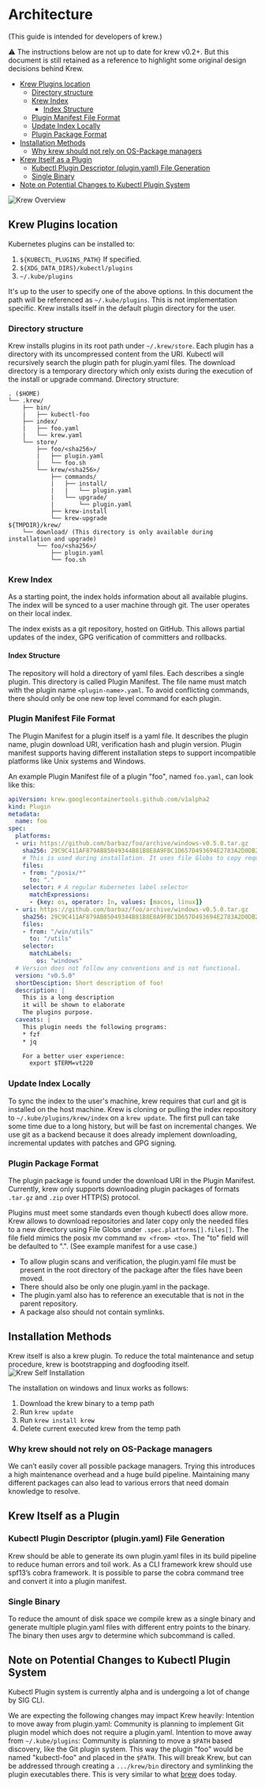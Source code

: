 # Architecture

(This guide is intended for developers of krew.)

:warning: The instructions below are not up to date for krew v0.2+. But this
document is still retained as a reference to highlight some original design
decisions behind Krew.

<!-- TOC depthFrom:2 -->

- [Krew Plugins location](#krew-plugins-location)
    - [Directory structure](#directory-structure)
    - [Krew Index](#krew-index)
        - [Index Structure](#index-structure)
    - [Plugin Manifest File Format](#plugin-manifest-file-format)
    - [Update Index Locally](#update-index-locally)
    - [Plugin Package Format](#plugin-package-format)
- [Installation Methods](#installation-methods)
    - [Why krew should not rely on OS-Package managers](#why-krew-should-not-rely-on-os-package-managers)
- [Krew Itself as a Plugin](#krew-itself-as-a-plugin)
    - [Kubectl Plugin Descriptor (plugin.yaml) File Generation](#kubectl-plugin-descriptor-pluginyaml-file-generation)
    - [Single Binary](#single-binary)
- [Note on Potential Changes to Kubectl Plugin System](#note-on-potential-changes-to-kubectl-plugin-system)

<!-- /TOC -->

![Krew Overview](src/krew_general.svg)

## Krew Plugins location

Kubernetes plugins can be installed to:

1. `${KUBECTL_PLUGINS_PATH}` If specified.
2. `${XDG_DATA_DIRS}/kubectl/plugins`
3. `~/.kube/plugins`

It's up to the user to specify one of the above options. In this document the
path will be referenced as `~/.kube/plugins`. This is not implementation
specific. Krew installs itself in the default plugin directory for the user.

### Directory structure

Krew installs plugins in its root path under `~/.krew/store`. Each
plugin has a directory with its uncompressed content from the URI.
Kubectl will recursively search the plugin path for plugin.yaml files. The
download directory is a temporary directory which only exists during the
execution of the install or upgrade command. Directory structure:

```text
. ($HOME)
└── .krew/
    ├── bin/
    |   ├── kubectl-foo
    ├── index/
    |   ├── foo.yaml
    |   └── krew.yaml
    └── store/
        ├── foo/<sha256>/
        |   ├── plugin.yaml
        |   └── foo.sh
        └── krew/<sha256>/
            ├── commands/
            |   ├── install/
            |   |   └── plugin.yaml
            |   └── upgrade/
            |       └── plugin.yaml
            ├── krew-install
            └── krew-upgrade
${TMPDIR}/krew/
    └── download/ (This directory is only available during installation and upgrade)
        └── foo/<sha256>/
            ├── plugin.yaml
            └── foo.sh
```

### Krew Index

As a starting point, the index holds information about all available plugins.
The index will be synced to a user machine through git. The user operates on
their local index.

The index exists as a git repository, hosted on GitHub. This allows partial
updates of the index, GPG verification of committers and rollbacks.

#### Index Structure

The repository will hold a directory of yaml files. Each describes a single
plugin. This directory is called Plugin Manifest. The file name must match with
the plugin name `<plugin-name>.yaml`. To avoid conflicting commands, there
should only be one new top level command for each plugin.

### Plugin Manifest File Format

The Plugin Manifest for a plugin itself is a yaml file. It describes the plugin
name, plugin download URI, verification hash and plugin version. Plugin manifest
supports having different installation steps to support incompatible platforms
like Unix systems and Windows.

An example Plugin Manifest file of a plugin "foo", named `foo.yaml`, can look like this:

```yaml
apiVersion: krew.googlecontainertools.github.com/v1alpha2
kind: Plugin
metadata:
  name: foo
spec:
  platforms:
  - uri: https://github.com/barbaz/foo/archive/windows-v0.5.0.tar.gz
    sha256: 29C9C411AF879AB85049344B81B8E8A9FBC1D657D493694E2783A2D0DB240775
    # This is used during installation. It uses file Globs to copy required files.
    files:
    - from: "/posix/*"
      to: "."
    selector: # A regular Kubernetes label selector
      matchExpressions:
      - {key: os, operator: In, values: [macos, linux]} 
  - uri: https://github.com/barbaz/foo/archive/windows-v0.5.0.tar.gz
    sha256: 29C9C411AF879AB85049344B81B8E8A9FBC1D657D493694E2783A2D0DB240775
    files: 
    - from: "/win/utils"
      to: "/utils"
    selector:
      matchLabels:
        os: "windows"
  # Version does not follow any conventions and is not functional.
  version: "v0.5.0"
  shortDesciption: Short description of foo!
  description: |
    This is a long description
    it will be shown to elaborate
    The plugins purpose.
  caveats: |
    This plugin needs the following programs:
    * fzf
    * jq

    For a better user experience:
      export $TERM=vt220
```

### Update Index Locally

To sync the index to the user's machine, krew requires that curl and git is installed on the
host machine. Krew is cloning or pulling the index repository to
`~/.kube/plugins/krew/index` on a `krew update`. The first pull can take some
time due to a long history, but will be fast on incremental changes. We use git
as a backend because it does already implement downloading, incremental updates
with patches and GPG signing.

### Plugin Package Format

The plugin package is found under the download URI in the Plugin Manifest.
Currently, krew only supports downloading plugin packages of formats
`.tar.gz` and `.zip` over HTTP(S) protocol.

Plugins must meet some standards even though kubectl does allow more. Krew
allows to download repositories and later copy only the needed files to a new
directory using File Globs under `.spec.platforms[].files[]`. The file field
mimics the posix mv command `mv <from> <to>`. The "to" field will be defaulted
to ".". (See example manifest for a use case.)

* To allow plugin scans and verification, the plugin.yaml file must be present in
  the root directory of the package after the files have been moved.
* There should also be only one plugin.yaml in the package.
* The plugin.yaml also has to reference an executable that is not in the parent
  repository.
* A package also should not contain symlinks.

## Installation Methods

Krew itself is also a krew plugin. To reduce the total maintenance and setup
procedure, krew is bootstrapping and dogfooding itself.
![Krew Self Installation](src/krew_installation.svg)

The installation on windows and linux works as follows:

1. Download the krew binary to a temp path
2. Run `krew update`
3. Run `krew install krew`
4. Delete current executed krew from the temp path

### Why krew should not rely on OS-Package managers

We can’t easily cover all possible package managers. Trying this introduces a
high maintenance overhead and a huge build pipeline. Maintaining many different
packages can also lead to various errors that need domain knowledge to resolve.

## Krew Itself as a Plugin

### Kubectl Plugin Descriptor (plugin.yaml) File Generation

Krew should be able to generate its own plugin.yaml files in its build pipeline
to reduce human errors and toil work. As a CLI framework krew should use spf13’s
cobra framework. It is possible to parse the cobra command tree and convert it
into a plugin manifest.

### Single Binary

To reduce the amount of disk space we compile krew as a single binary and
generate multiple plugin.yaml files with different entry points to the binary.
The binary then uses argv to determine which subcommand is called.

## Note on Potential Changes to Kubectl Plugin System

Kubectl Plugin system is currently alpha and is undergoing a lot of change by
SIG CLI.

We are expecting the following changes may impact Krew heavily: Intention to
move away from plugin.yaml: Community is planning to implement Git plugin model
which does not require a plugin.yaml. Intention to move away from
`~/.kube/plugins`: Community is planning to move a `$PATH` based discovery, like
the Git plugin system. This way the plugin "foo" would be named "kubectl-foo"
and placed in the `$PATH`. This will break Krew, but can be addressed through
creating a `.../krew/bin` directory and symlinking the plugin executables there.
This is very similar to what [brew](https://brew.sh/) does today.
